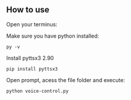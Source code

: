 ## How to use

Open your terminus:

Make sure you have python installed:

```
py -v
```

Install pyttsx3 2.90

```
pip install pyttsx3
```

Open prompt, acess the file folder and execute:

```
python voice-control.py
```
